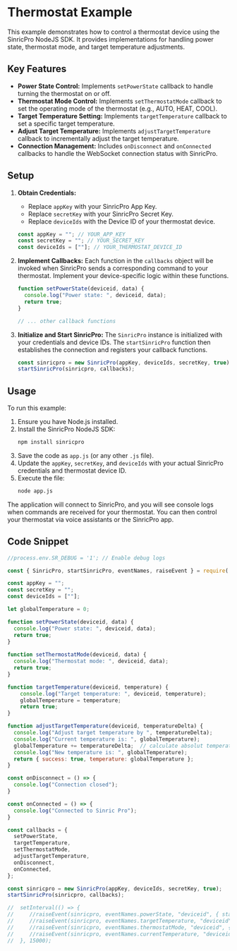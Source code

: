 # Thermostat Example

This example demonstrates how to control a thermostat device using the SinricPro NodeJS SDK. It provides implementations for handling power state, thermostat mode, and target temperature adjustments.

## Key Features

-   **Power State Control:** Implements `setPowerState` callback to handle turning the thermostat on or off.
-   **Thermostat Mode Control:** Implements `setThermostatMode` callback to set the operating mode of the thermostat (e.g., AUTO, HEAT, COOL).
-   **Target Temperature Setting:** Implements `targetTemperature` callback to set a specific target temperature.
-   **Adjust Target Temperature:** Implements `adjustTargetTemperature` callback to incrementally adjust the target temperature.
-   **Connection Management:** Includes `onDisconnect` and `onConnected` callbacks to handle the WebSocket connection status with SinricPro.

## Setup

1.  **Obtain Credentials:**
    *   Replace `appKey` with your SinricPro App Key.
    *   Replace `secretKey` with your SinricPro Secret Key.
    *   Replace `deviceIds` with the Device ID of your thermostat device.

    ```javascript
    const appKey = ""; // YOUR_APP_KEY
    const secretKey = ""; // YOUR_SECRET_KEY
    const deviceIds = [""]; // YOUR_THERMOSTAT_DEVICE_ID
    ```

2.  **Implement Callbacks:**
    Each function in the `callbacks` object will be invoked when SinricPro sends a corresponding command to your thermostat. Implement your device-specific logic within these functions.

    ```javascript
    function setPowerState(deviceid, data) {
      console.log("Power state: ", deviceid, data);
      return true;
    }

    // ... other callback functions
    ```

3.  **Initialize and Start SinricPro:**
    The `SinricPro` instance is initialized with your credentials and device IDs. The `startSinricPro` function then establishes the connection and registers your callback functions.

    ```javascript
    const sinricpro = new SinricPro(appKey, deviceIds, secretKey, true);
    startSinricPro(sinricpro, callbacks);
    ```

## Usage

To run this example:

1.  Ensure you have Node.js installed.
2.  Install the SinricPro NodeJS SDK:
    ```bash
    npm install sinricpro
    ```
3.  Save the code as `app.js` (or any other `.js` file).
4.  Update the `appKey`, `secretKey`, and `deviceIds` with your actual SinricPro credentials and thermostat device ID.
5.  Execute the file:
    ```bash
    node app.js
    ```

The application will connect to SinricPro, and you will see console logs when commands are received for your thermostat. You can then control your thermostat via voice assistants or the SinricPro app.

## Code Snippet

```javascript
//process.env.SR_DEBUG = '1'; // Enable debug logs

const { SinricPro, startSinricPro, eventNames, raiseEvent } = require('sinricpro');

const appKey = "";
const secretKey = "";
const deviceIds = [""];

let globalTemperature = 0;

function setPowerState(deviceid, data) {
  console.log("Power state: ", deviceid, data);
  return true;
}
 
function setThermostatMode(deviceid, data) {
  console.log("Thermostat mode: ", deviceid, data);
  return true;
}

function targetTemperature(deviceid, temperature) {
    console.log("Target temperature: ", deviceid, temperature); 
    globalTemperature = temperature;
    return true;
}

function adjustTargetTemperature(deviceid, temperatureDelta) {
  console.log("Adjust target temperature by ", temperatureDelta); 
  console.log("Current temperature is: ", globalTemperature);
  globalTemperature += temperatureDelta;  // calculate absolut temperature
  console.log("New temperature is: ", globalTemperature);
  return { success: true, temperature: globalTemperature };
}

const onDisconnect = () => {
  console.log("Connection closed");
}

const onConnected = () => {
  console.log("Connected to Sinric Pro");
}

const callbacks = {
  setPowerState,
  targetTemperature,
  setThermostatMode,
  adjustTargetTemperature,
  onDisconnect,
  onConnected,
};

const sinricpro = new SinricPro(appKey, deviceIds, secretKey, true);
startSinricPro(sinricpro, callbacks);

//  setInterval(() => {
//     //raiseEvent(sinricpro, eventNames.powerState, "deviceid", { state: 'On' });
//     //raiseEvent(sinricpro, eventNames.targetTemperature, "deviceid", { temperature: Math.floor(Math.random() * 60) });
//     //raiseEvent(sinricpro, eventNames.thermostatMode, "deviceid", { thermostatMode: 'AUTO' });
//     //raiseEvent(sinricpro, eventNames.currentTemperature, "deviceid", { "humidity": 75.3, "temperature": 24});
//  }, 15000);
```
